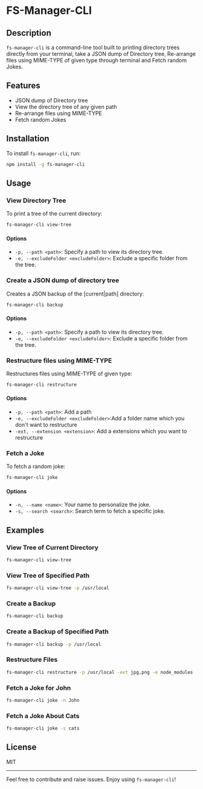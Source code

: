 # FS-Manager-CLI

## Description

`fs-manager-cli` is a command-line tool built to printing directory trees directly from your terminal, take a JSON dump of Directory tree, Re-arrange files using MIME-TYPE of given type through terminal and Fetch random Jokes.

## Features

- JSON dump of Directory tree
- View the directory tree of any given path
- Re-arrange files using MIME-TYPE
- Fetch random Jokes

## Installation

To install `fs-manager-cli`, run:

```bash
npm install -g fs-manager-cli
```
## Usage

### View Directory Tree

To print a tree of the current directory:

```bash
fs-manager-cli view-tree
```
#### Options

- `-p, --path <path>`: Specify a path to view its directory tree.
- `-e, --excludeFolder <excludeFolder>`: Exclude a specific folder from the tree.

### Create a JSON dump of directory tree

Creates a JSON backup of the [current|path] directory:

```bash
fs-manager-cli backup
```
#### Options

- `-p, --path <path>`: Specify a path to view its directory tree.
- `-e, --excludeFolder <excludeFolder>`: Exclude a specific folder from the tree.

### Restructure files using MIME-TYPE

Restructures files using MIME-TYPE of given type:

```bash
fs-manager-cli restructure
```
#### Options

- `-p, --path <path>`: Add a path
- `-e, --excludeFolder <excludeFolder>`:Add a folder name which you don't want to restructure
- `-ext, --extension <extension>`:  Add a extensions which you want to restructure

### Fetch a Joke

To fetch a random joke:

```bash
fs-manager-cli joke
```

#### Options

- `-n, --name <name>`: Your name to personalize the joke.
- `-s, --search <search>`: Search term to fetch a specific joke.

## Examples

### View Tree of Current Directory

```bash
fs-manager-cli view-tree
```
### View Tree of Specified Path

```bash
fs-manager-cli view-tree -p /usr/local
```

### Create a Backup

```bash
fs-manager-cli backup
```

### Create a Backup of Specified Path

```bash
fs-manager-cli backup -p /usr/local
```

### Restructure Files
```bash
fs-manager-cli restructure -p /usr/local -ext jpg,png -e node_modules 
```
### Fetch a Joke for John

```bash
fs-manager-cli joke -n John
```

### Fetch a Joke About Cats

```bash
fs-manager-cli joke -s cats
```

## License

MIT

---

Feel free to contribute and raise issues. Enjoy using `fs-manager-cli`! 